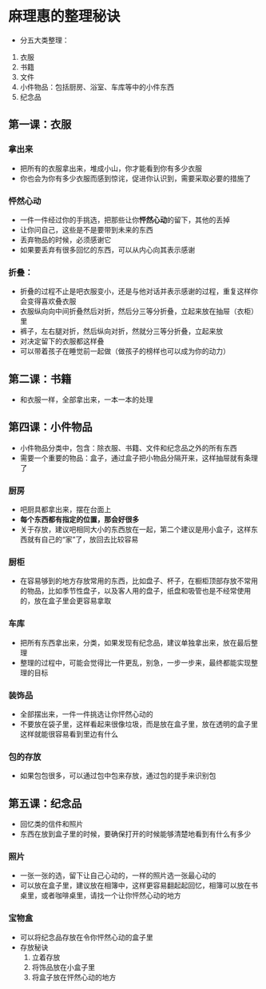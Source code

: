 # 麻理惠的整理秘诀

- 分五大类整理：
1. 衣服
2. 书籍
3. 文件
4. 小件物品：包括厨房、浴室、车库等中的小件东西
5. 纪念品

<!-- 第一集 16:03 -->
<!-- 第二集 12:10 -->
<!-- 第三集 11:56 -->
## 第一课：衣服
### 拿出来
- 把所有的衣服拿出来，堆成小山，你才能看到你有多少衣服
- 你也会为你有多少衣服而感到惊诧，促进你认识到，需要采取必要的措施了
<!-- 第一集 18:23 -->
### 怦然心动
- 一件一件经过你的手挑选，把那些让你**怦然心动**的留下，其他的丢掉
- 让你问自己，这些是不是要带到未来的东西
- 丢弃物品的时候，必须感谢它
- 如果要丢弃有很多回忆的东西，可以从内心向其表示感谢

<!-- 第一集 20:28 -->
### 折叠：
- 折叠的过程不止是吧衣服变小，还是与他对话并表示感谢的过程，重复这样你会变得喜欢叠衣服
- 衣服纵向向中间折叠然后对折，然后分三等分折叠，立起来放在抽屉（衣柜）里
- 裤子，左右腿对折，然后纵向对折，然就分三等分折叠，立起来放
- 对决定留下的衣服都这样叠
- 可以带着孩子在睡觉前一起做（做孩子的榜样也可以成为你的动力）


## 第二课：书籍
- 和衣服一样，全部拿出来，一本一本的处理 



<!-- 第一集 26:48 -->
<!-- 第四集 31:10  -->
## 第四课：小件物品
- 小件物品分类中，包含：除衣服、书籍、文件和纪念品之外的所有东西
- 需要一个重要的物品：盒子，通过盒子把小物品分隔开来，这样抽屉就有条理了
### 厨房
- 吧厨具都拿出来，摆在台面上
- **每个东西都有指定的位置，那会好很多**
- 关于存放，建议吧相同大小的东西放在一起，第二个建议是用小盒子，这样东西就有自己的“家”了，放回去比较容易

### 厨柜
- 在容易够到的地方存放常用的东西，比如盘子、杯子，在橱柜顶部存放不常用的物品，比如季节性盘子，以及客人用的盘子，纸盘和吸管也是不经常使用的，放在盒子里会更容易拿取

<!-- 第一集 28:04 -->
### 车库
- 把所有东西拿出来，分类，如果发现有纪念品，建议单独拿出来，放在最后整理
- 整理的过程中，可能会觉得比一件更乱，别急，一步一步来，最终都能实现整理的目标

<!-- 第二集 19:30 -->
### 装饰品
- 全部摆出来，一件一件挑选让你怦然心动的
- 不要放在袋子里，这样看起来很像垃圾，而是放在盒子里，放在透明的盒子里这样就能很容易看到里边有什么

### 包的存放
- 如果包包很多，可以通过包中包来存放，通过包的提手来识别包

<!-- 第一集 36:21 -->
<!-- 第二集 26:02 -->
<!-- 第四集 36:28 -->
## 第五课：纪念品
- 回忆类的信件和照片
- 东西在放到盒子里的时候，要确保打开的时候能够清楚地看到有什么有多少 

### 照片
- 一张一张的选，留下让自己心动的，一样的照片选一张最心动的
- 可以放在盒子里，建议放在相簿中，这样更容易翻起起回忆，相簿可以放在书桌里，或者咖啡桌里，请找一个让你怦然心动的地方

<!-- 第四集 37:29 -->
### 宝物盒
- 可以将纪念品存放在令你怦然心动的盒子里
- 存放秘诀
    1. 立着存放
    2. 将饰品放在小盒子里
    3. 将盒子放在怦然心动的地方 


<!-- 第三集 10:40 -->
<!-- 每个人都要对自己的东西负责，而不是都压在妈妈一个人身上 -->

<!-- 第三集 27:03 -->
<!-- 整理的时候什么东西留，什么不留，要互相尊重，不会让任何一个家庭成员不舒服 -->

<!-- 第四集 15:19 -->
<!-- 你并不孤单，房子本身，以及你所有的东西都会支持你，和你一起整理 -->